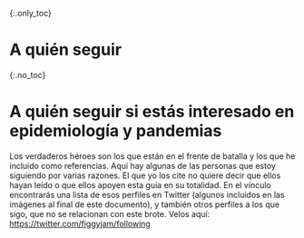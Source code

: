 {:.only_toc}
# A quién seguir

{:.no_toc}
# A quién seguir si estás interesado en epidemiología y pandemias

Los verdaderos héroes son los que están en el frente de batalla y los que he incluido como referencias. Aquí hay algunas de las personas que estoy siguiendo por varias razones. El que yo los cite no quiere decir que ellos hayan leído o que ellos apoyen esta guía en su totalidad. En el vínculo encontrarás una lista de esos perfiles en Twitter (algunos incluidos en las imágenes al final de este documento), y también otros perfiles a los que sigo, que no se relacionan con este brote. Velos aquí: https://twitter.com/figgyjam/following
